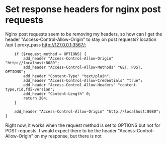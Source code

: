 
# Set response headers for nginx post requests

Nginx post requests seem to be removing my headers, so how can I get the header "Access-Control-Allow-Origin" to stay on post requests?
    location /api {
        proxy_pass http://127.0.0.1:3567/;

        if ($request_method = OPTIONS) {
            add_header "Access-Control-Allow-Origin" "http://localhost:8080";
            add_header "Access-Control-Allow-Methods" "GET, POST, OPTIONS";
            add_header "Content-Type" "text/plain";
            add_header "Access-Control-Allow-Credentials" "true";
            add_header "Access-Control-Allow-Headers" "content-type,rid,fdi-version";
            add_header "Content-Length" 0;
            return 204;
        }

        add_header "Access-Control-Allow-Origin" "http://localhost:8080";
    }

Right now, it works when the request method is set to OPTIONS but not for POST requests. I would expect there to be the header "Access-Control-Allow-Origin" on my response, but there is not

        